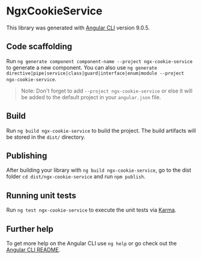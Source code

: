 # NgxCookieService

This library was generated with [Angular CLI](https://github.com/angular/angular-cli) version 9.0.5.

## Code scaffolding

Run `ng generate component component-name --project ngx-cookie-service` to generate a new component. You can also
use `ng generate directive|pipe|service|class|guard|interface|enum|module --project ngx-cookie-service`.
> Note: Don't forget to add `--project ngx-cookie-service` or else it will be added to the default project in your `angular.json` file.

## Build

Run `ng build ngx-cookie-service` to build the project. The build artifacts will be stored in the `dist/` directory.

## Publishing

After building your library with `ng build ngx-cookie-service`, go to the dist folder `cd dist/ngx-cookie-service` and
run `npm publish`.

## Running unit tests

Run `ng test ngx-cookie-service` to execute the unit tests via [Karma](https://karma-runner.github.io).

## Further help

To get more help on the Angular CLI use `ng help` or go check out
the [Angular CLI README](https://github.com/angular/angular-cli/blob/master/README.md).
